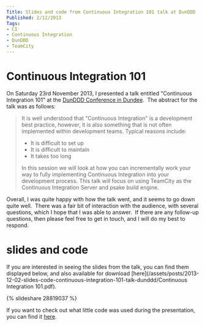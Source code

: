 ```yaml
---
Title: Slides and code from Continuous Integration 101 talk at DunDDD
Published: 2/12/2013
Tags:
- CI
- Continuous Integration
- DunDDD
- TeamCity
---
```


# Continuous Integration 101

On Saturday 23rd November 2013, I presented a talk entitled "Continuous Integration 101" at the [DunDDD Conference in Dundee](http://dun.dddscotland.com/).  The abstract for the talk was as follows:

> It is well understood that "Continuous Integration" is a development best practice, however, it is also something that is not often implemented within development teams. Typical reasons include:
>
> - It is difficult to set up
> - It is difficult to maintain
>- It takes too long
>
> In this session we will look at how you can incrementally work your way to fully implementing Continuous Integration into your development process. This talk will focus on using TeamCity as the Continuous Integration Server and psake build engine.

Overall, I was quite happy with how the talk went, and it seems to go down quite well.  There was a fair bit of interaction with the audience, with several questions, which I hope that I was able to answer.  If there are any follow-up questions, then please feel free to get in touch, and I will do my best to respond.

# slides and code

If you are interested in seeing the slides from the talk, you can find them displayed below, and also available for download [here](/assets/posts/2013-12-02-slides-code-continuous-integration-101-talk-dunddd/Continuous Integration 101.pdf).

{% slideshare 28819037 %}

If you want to check out what little code was used during the presentation, you can find it [here](http://gep13.me/CIDemos).